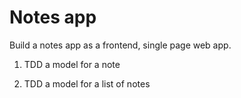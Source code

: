 Notes app
=========

Build a notes app as a frontend, single page web app.

1. TDD a model for a note

2. TDD a model for a list of notes
